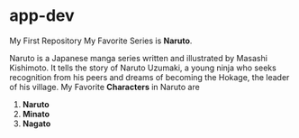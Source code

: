 # app-dev
My First Repository
 My Favorite Series is **Naruto**.
 
Naruto is a Japanese manga series written and illustrated by Masashi Kishimoto. It tells the story of Naruto Uzumaki, a young ninja who seeks recognition from his peers and dreams of becoming the Hokage, the leader of his village.
My Favorite **Characters** in Naruto are 
1. **Naruto**
2. **Minato**
3. **Nagato**
